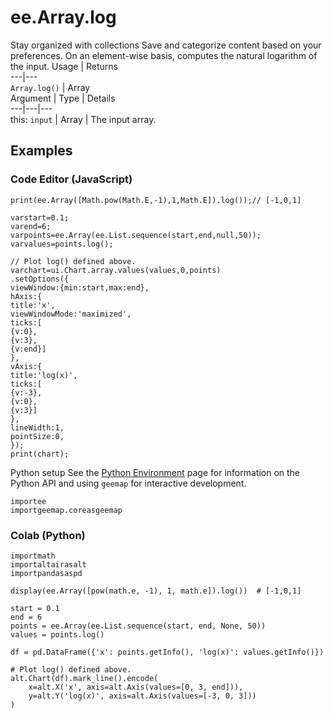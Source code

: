  
#  ee.Array.log
Stay organized with collections  Save and categorize content based on your preferences. 
On an element-wise basis, computes the natural logarithm of the input. Usage | Returns  
---|---  
`Array.log()` | Array  
Argument | Type | Details  
---|---|---  
this: `input` | Array | The input array.  
## Examples
### Code Editor (JavaScript)
```
print(ee.Array([Math.pow(Math.E,-1),1,Math.E]).log());// [-1,0,1]

varstart=0.1;
varend=6;
varpoints=ee.Array(ee.List.sequence(start,end,null,50));
varvalues=points.log();

// Plot log() defined above.
varchart=ui.Chart.array.values(values,0,points)
.setOptions({
viewWindow:{min:start,max:end},
hAxis:{
title:'x',
viewWindowMode:'maximized',
ticks:[
{v:0},
{v:3},
{v:end}]
},
vAxis:{
title:'log(x)',
ticks:[
{v:-3},
{v:0},
{v:3}]
},
lineWidth:1,
pointSize:0,
});
print(chart);
```

Python setup
See the [ Python Environment](https://developers.google.com/earth-engine/guides/python_install) page for information on the Python API and using `geemap` for interactive development.
```
importee
importgeemap.coreasgeemap
```

### Colab (Python)
```
importmath
importaltairasalt
importpandasaspd

display(ee.Array([pow(math.e, -1), 1, math.e]).log())  # [-1,0,1]

start = 0.1
end = 6
points = ee.Array(ee.List.sequence(start, end, None, 50))
values = points.log()

df = pd.DataFrame({'x': points.getInfo(), 'log(x)': values.getInfo()})

# Plot log() defined above.
alt.Chart(df).mark_line().encode(
    x=alt.X('x', axis=alt.Axis(values=[0, 3, end])),
    y=alt.Y('log(x)', axis=alt.Axis(values=[-3, 0, 3]))
)
```

